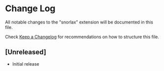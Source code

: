 # Change Log
All notable changes to the "snorlax" extension will be documented in this file.

Check [Keep a Changelog](http://keepachangelog.com/) for recommendations on how to structure this file.

## [Unreleased]
- Initial release
